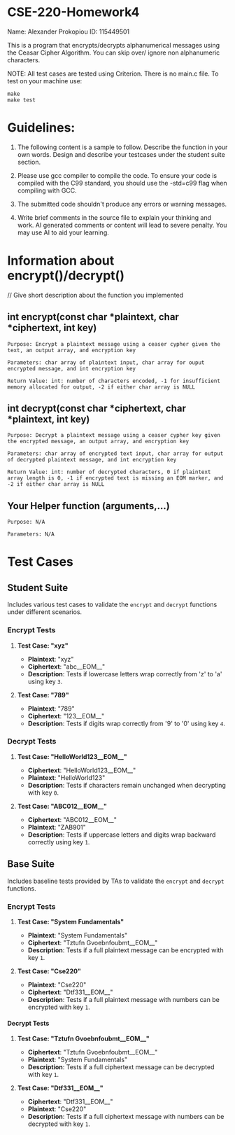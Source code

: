 # CSE-220-Homework4
Name: Alexander Prokopiou
ID: 115449501

This is a program that encrypts/decrypts alphanumerical messages using the Ceasar Cipher Algorithm. You can skip over/ ignore non alphanumeric characters.

NOTE: All test cases are tested using Criterion. There is no main.c file. To test on your machine use:

    make 
    make test

# Guidelines:

1. The following content is a sample to follow. Describe the function in your own words. Design and describe your testcases under the student suite section.

2. Please use gcc compiler to compile the code. To ensure your code is compiled with the C99 standard, you should use the -std=c99 flag when compiling with GCC.

3. The submitted code shouldn't produce any errors or warning messages.

4. Write brief comments in the source file to explain your thinking and work. AI generated comments or content will lead to severe penalty. You may use AI to aid your learning.

# Information about encrypt()/decrypt()

// Give short description about the function you implemented

## int encrypt(const char *plaintext, char *ciphertext, int key)

    Purpose: Encrypt a plaintext message using a ceaser cypher given the text, an output array, and encryption key

    Parameters: char array of plaintext input, char array for ouput encrypted message, and int encryption key

    Return Value: int: number of characters encoded, -1 for insufficient memory allocated for output, -2 if either char array is NULL 

## int decrypt(const char *ciphertext, char *plaintext, int key) 

    Purpose: Decrypt a plaintext message using a ceaser cypher key given the encrypted message, an output array, and encryption key
     
    Parameters: char array of encrypted text input, char array for output of decrypted plaintext message, and int encryption key
    
    Return Value: int: number of decrypted characters, 0 if plaintext array length is 0, -1 if encrypted text is missing an EOM marker, and -2 if either char array is NULL

 ## Your Helper function (arguments,...)

    Purpose: N/A
  
    Parameters: N/A

# Test Cases

## Student Suite

Includes various test cases to validate the `encrypt` and `decrypt` functions under different scenarios.

### Encrypt Tests

1. **Test Case: "xyz"**
   - **Plaintext**: "xyz"
   - **Ciphertext**: "abc__EOM__"
   - **Description**: Tests if lowercase letters wrap correctly from 'z' to 'a' using key `3`.

2. **Test Case: "789"**
   - **Plaintext**: "789"
   - **Ciphertext**: "123__EOM__"
   - **Description**: Tests if digits wrap correctly from '9' to '0' using key `4`.

### Decrypt Tests

1. **Test Case: "HelloWorld123__EOM__"**
   - **Ciphertext**: "HelloWorld123__EOM__"
   - **Plaintext**: "HelloWorld123"
   - **Description**: Tests if characters remain unchanged when decrypting with key `0`.

2. **Test Case: "ABC012__EOM__"**
   - **Ciphertext**: "ABC012__EOM__"
   - **Plaintext**: "ZAB901"
   - **Description**: Tests if uppercase letters and digits wrap backward correctly using key `1`.

## Base Suite

Includes baseline tests provided by TAs to validate the `encrypt` and `decrypt` functions.

### Encrypt Tests

1. **Test Case: "System Fundamentals"**
   - **Plaintext**: "System Fundamentals"
   - **Ciphertext**: "Tztufn Gvoebnfoubmt__EOM__"
   - **Description**: Tests if a full plaintext message can be encrypted with key `1`.

2. **Test Case: "Cse220"**
   - **Plaintext**: "Cse220"
   - **Ciphertext**: "Dtf331__EOM__"
   - **Description**: Tests if a full plaintext message with numbers can be encrypted with key `1`.

#### Decrypt Tests

1. **Test Case: "Tztufn Gvoebnfoubmt__EOM__"**
   - **Ciphertext**: "Tztufn Gvoebnfoubmt__EOM__"
   - **Plaintext**: "System Fundamentals"
   - **Description**: Tests if a full ciphertext message can be decrypted with key `1`.

2. **Test Case: "Dtf331__EOM__"**
   - **Ciphertext**: "Dtf331__EOM__"
   - **Plaintext**: "Cse220"
   - **Description**: Tests if a full ciphertext message with numbers can be decrypted with key `1`.
